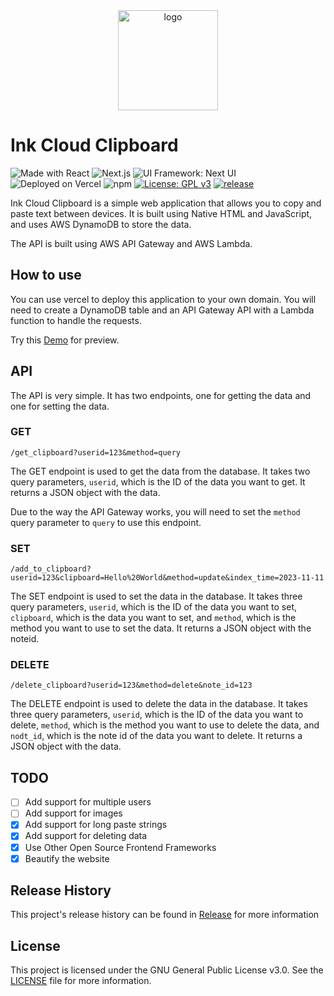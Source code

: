 <div align="center">
   <img width="160" src="https://s2.loli.net/2024/01/26/R1PsCVoMhykEali.png" alt="logo">
</div>

# Ink Cloud Clipboard

![Made with React](https://img.shields.io/badge/React-20232A?style=flat&logo=react&logoColor=61DAFB)
![Next.js](https://img.shields.io/badge/Next.js-000000.svg?style=flat&logo=Next.js)
![UI Framework: Next UI](https://img.shields.io/badge/Next%20UI-blue?style=flat)
![Deployed on Vercel](https://img.shields.io/badge/Vercel-000000?style=flat&logo=vercel&logoColor=white)
![npm](https://img.shields.io/badge/-Npm-CB3837.svg?logo=npm&style=flat)
[![License: GPL v3](https://img.shields.io/github/license/garethng/cloud_paste.svg?style=flat)](LICENSE)
[![release](https://img.shields.io/github/v/release/garethng/cloud_paste?style=flat)]((https://github.com/garethng/cloud_paste/releases))


Ink Cloud Clipboard is a simple web application that allows you to copy and paste text between devices. It is built using Native HTML and JavaScript, and uses AWS DynamoDB to store the data.

The API is built using AWS API Gateway and AWS Lambda.

## How to use
You can use vercel to deploy this application to your own domain. You will need to create a DynamoDB table and an API Gateway API with a Lambda function to handle the requests.

Try this [Demo](https://cloud-paste-two.vercel.app) for preview.

## API
The API is very simple. It has two endpoints, one for getting the data and one for setting the data.

### GET
`/get_clipboard?userid=123&method=query`

The GET endpoint is used to get the data from the database. It takes two query parameters, `userid`, which is the ID of the data you want to get. It returns a JSON object with the data.

Due to the way the API Gateway works, you will need to set the `method` query parameter to `query` to use this endpoint.

### SET
`/add_to_clipboard?userid=123&clipboard=Hello%20World&method=update&index_time=2023-11-11`

The SET endpoint is used to set the data in the database. It takes three query parameters, `userid`, which is the ID of the data you want to set, `clipboard`, which is the data you want to set, and `method`, which is the method you want to use to set the data. It returns a JSON object with the noteid.

### DELETE
`/delete_clipboard?userid=123&method=delete&note_id=123`

The DELETE endpoint is used to delete the data in the database. It takes three query parameters, `userid`, which is the ID of the data you want to delete, `method`, which is the method you want to use to delete the data, and `nodt_id`, which is the note id of the data you want to delete. It returns a JSON object with the data.

## TODO
- [ ] Add support for multiple users
- [ ] Add support for images
- [x] Add support for long paste strings
- [x] Add support for deleting data
- [x] Use Other Open Source Frontend Frameworks
- [x] Beautify the website

## Release History
This project's release history can be found in [Release](https://github.com/garethng/cloud_paste/releases) for more information


## License
This project is licensed under the GNU General Public License v3.0. See the [LICENSE](LICENSE) file for more information.
